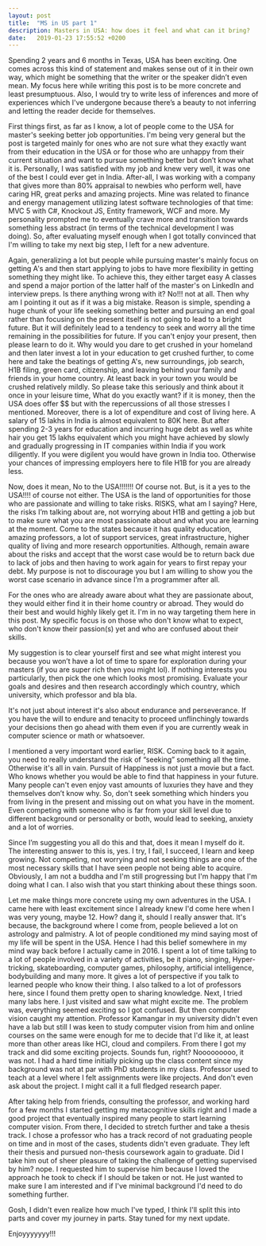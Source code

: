 ```yaml
---
layout: post
title:  "MS in US part 1"
description: Masters in USA: how does it feel and what can it bring?
date:   2019-01-23 17:55:52 +0200
--- 
```


Spending 2 years and 6 months in Texas, USA has been exciting. One comes across this kind of statement and makes sense out of it in their own way, which might be something that the writer or the speaker didn’t even mean. My focus here while writing this post is to be more concrete and least presumptuous. Also, I would try to write less of inferences and more of experiences which I've undergone because there’s a beauty to not inferring and letting the reader decide for themselves.

First things first, as far as I know, a lot of people come to the USA for master's seeking better job opportunities. I'm being very general but the post is targeted mainly for ones who are not sure what they exactly want from their education in the USA or for those who are unhappy from their current situation and want to pursue something better but don’t know what it is. Personally, I was satisfied with my job and knew very well, it was one of the best I could ever get in India. After-all, I was working with a company that gives more than 80% appraisal to newbies who perform well, have caring HR, great perks and amazing projects. Mine was related to finance and energy management utilizing latest software technologies of that time: MVC 5 with C#, Knockout JS, Entity framework, WCF and more. My personality prompted me to eventually crave more and transition towards something less abstract (in terms of the technical development I was doing). So, after evaluating myself enough when I got totally convinced that I'm willing to take my next big step, I left for a new adventure.

Again, generalizing a lot but people while pursuing master's mainly focus on getting A's and then start applying to jobs to have more flexibility in getting something they might like. To achieve this, they either target easy A classes and spend a major portion of the latter half of the master's on LinkedIn and interview preps. Is there anything wrong with it? No!!! not at all. Then why am I pointing it out as if it was a big mistake. Reason is simple, spending a huge chunk of your life seeking something better and pursuing an end goal rather than focusing on the present itself is not going to lead to a bright future. But it will definitely lead to a tendency to seek and worry all the time remaining in the possibilities for future. If you can't enjoy your present, then please learn to do it. Why would you dare to get crushed in your homeland and then later invest a lot in your education to get crushed further, to come here and take the beatings of getting A's, new surroundings, job search, H1B filing, green card, citizenship, and leaving behind your family and friends in your home country. At least back in your town you would be crushed relatively mildly. So please take this seriously and think about it once in your leisure time, What do you exactly want? if it is money, then the USA does offer $$ but with the repercussions of all those stresses I mentioned. Moreover, there is a lot of expenditure and cost of living here. A salary of 15 lakhs in India is almost equivalent to 80K here. But after spending 2-3 years for education and incurring huge debt as well as white hair you get 15 lakhs equivalent which you might have achieved by slowly and gradually progressing in IT companies within India if you work diligently. If you were digilent you would have grown in India too. Otherwise your chances of impressing employers here to file H1B for you are already less.

Now, does it mean, No to the USA!!!!!!! Of course not. But, is it a yes to the USA!!!! of course not either. The USA is the land of opportunities for those who are passionate and willing to take risks. RISKS, what am I saying? Here, the risks I’m talking about are, not worrying about H1B and getting a job but to make sure what you are most passionate about and what you are learning at the moment. Come to the states because it has quality education, amazing professors, a lot of support services, great infrastructure, higher quality of living and more research opportunities. Although, remain aware about the risks and accept that the worst case would be to return back due to lack of jobs and then having to work again for years to first repay your debt. My purpose is not to discourage you but I am willing to show you the worst case scenario in advance since I’m a programmer after all.

For the ones who are already aware about what they are passionate about, they would either find it in their home country or abroad. They would do their best and would highly likely get it. I'm in no way targeting them here in this post. My specific focus is on those who don't know what to expect, who don't know their passion(s) yet and who are confused about their skills.

My suggestion is to clear yourself first and see what might interest you because you won’t have a lot of time to spare for exploration during your masters (if you are super rich then you might lol). If nothing interests you particularly, then pick the one which looks most promising. Evaluate your goals and desires and then research accordingly which country, which university, which professor and bla bla.

It's not just about interest it's also about endurance and perseverance. If you have the will to endure and tenacity to proceed unflinchingly towards your decisions then go ahead with them even if you are currently weak in computer science or math or whatsoever.

I mentioned a very important word earlier, RISK. Coming back to it again, you need to really understand the risk of “seeking” something all the time. Otherwise it's all in vain. Pursuit of Happiness is not just a movie but a fact. Who knows whether you would be able to find that happiness in your future. Many people can't even enjoy vast amounts of luxuries they have and they themselves don’t know why. So, don't seek something which hinders you from living in the present and missing out on what you have in the moment. Even competing with someone who is far from your skill level due to different background or personality or both, would lead to seeking, anxiety and a lot of worries.

Since I’m suggesting you all do this and that, does it mean I myself do it. The interesting answer to this is, yes. I try, I fail, I succeed, I learn and keep growing. Not competing, not worrying and not seeking things are one of the most necessary skills that I have seen people not being able to acquire. Obviously, I am not a buddha and I'm still progressing but I'm happy that I'm doing what I can. I also wish that you start thinking about these things soon.

Let me make things more concrete using my own adventures in the USA. I came here with least excitement since I already knew I'd come here when I was very young, maybe 12. How? dang it, should I really answer that. It's because, the background where I come from, people believed a lot on astrology and palmistry. A lot of people conditioned my mind saying most of my life will be spent in the USA. Hence I had this belief somewhere in my mind way back before I actually came in 2016. I spent a lot of time talking to a lot of people involved in a variety of activities, be it piano, singing, Hyper-tricking, skateboarding, computer games, philosophy, artificial intelligence, bodybuilding and many more. It gives a lot of perspective if you talk to learned people who know their thing. I also talked to a lot of professors here, since I found them pretty open to sharing knowledge. Next, I tried many labs here. I just visited and saw what might excite me. The problem was, everything seemed exciting so I got confused. But then computer vision caught my attention. Professor Kamangar in my university didn't even have a lab but still I was keen to study computer vision from him and online courses on the same were enough for me to decide that I'd like it, at least more than other areas like HCI, cloud and compilers. From there I got my track and did some exciting projects. Sounds fun, right? Nooooooooo, it was not. I had a hard time initially picking up the class content since my background was not at par with PhD students in my class. Professor used to teach at a level where I felt assignments were like projects. And don't even ask about the project. I might call it a full fledged research paper.

After taking help from friends, consulting the professor, and working hard for a few months I started getting my metacognitive skills right and I made a good project that eventually inspired many people to start learning computer vision. From there, I decided to stretch further and take a thesis track. I chose a professor who has a track record of not graduating people on time and in most of the cases, students didn't even graduate. They left their thesis and pursued non-thesis coursework again to graduate. Did I take him out of sheer pleasure of taking the challenge of getting supervised by him? nope. I requested him to supervise him because I loved the approach he took to check if I should be taken or not. He just wanted to make sure I am interested and if I've minimal background I'd need to do something further.

Gosh, I didn't even realize how much I've typed, I think I'll split this into parts and cover my journey in parts. Stay tuned for my next update.

Enjoyyyyyyy!!!
